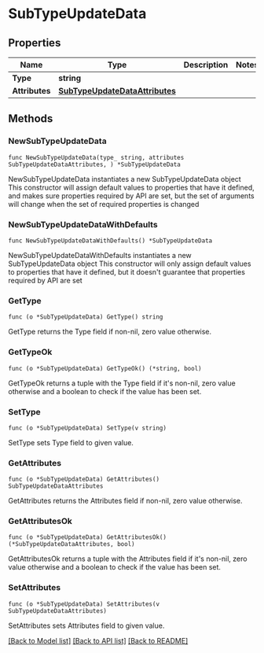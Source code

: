 # SubTypeUpdateData

## Properties

Name | Type | Description | Notes
------------ | ------------- | ------------- | -------------
**Type** | **string** |  | 
**Attributes** | [**SubTypeUpdateDataAttributes**](SubTypeUpdateDataAttributes.md) |  | 

## Methods

### NewSubTypeUpdateData

`func NewSubTypeUpdateData(type_ string, attributes SubTypeUpdateDataAttributes, ) *SubTypeUpdateData`

NewSubTypeUpdateData instantiates a new SubTypeUpdateData object
This constructor will assign default values to properties that have it defined,
and makes sure properties required by API are set, but the set of arguments
will change when the set of required properties is changed

### NewSubTypeUpdateDataWithDefaults

`func NewSubTypeUpdateDataWithDefaults() *SubTypeUpdateData`

NewSubTypeUpdateDataWithDefaults instantiates a new SubTypeUpdateData object
This constructor will only assign default values to properties that have it defined,
but it doesn't guarantee that properties required by API are set

### GetType

`func (o *SubTypeUpdateData) GetType() string`

GetType returns the Type field if non-nil, zero value otherwise.

### GetTypeOk

`func (o *SubTypeUpdateData) GetTypeOk() (*string, bool)`

GetTypeOk returns a tuple with the Type field if it's non-nil, zero value otherwise
and a boolean to check if the value has been set.

### SetType

`func (o *SubTypeUpdateData) SetType(v string)`

SetType sets Type field to given value.


### GetAttributes

`func (o *SubTypeUpdateData) GetAttributes() SubTypeUpdateDataAttributes`

GetAttributes returns the Attributes field if non-nil, zero value otherwise.

### GetAttributesOk

`func (o *SubTypeUpdateData) GetAttributesOk() (*SubTypeUpdateDataAttributes, bool)`

GetAttributesOk returns a tuple with the Attributes field if it's non-nil, zero value otherwise
and a boolean to check if the value has been set.

### SetAttributes

`func (o *SubTypeUpdateData) SetAttributes(v SubTypeUpdateDataAttributes)`

SetAttributes sets Attributes field to given value.



[[Back to Model list]](../README.md#documentation-for-models) [[Back to API list]](../README.md#documentation-for-api-endpoints) [[Back to README]](../README.md)


